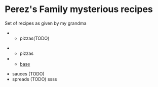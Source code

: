 # Perez's Family mysterious recipes

Set of recipes as given by my grandma

- - pizzas(TODO)
+ - pizzas
+   - [base](./pizzas/base.md)

- sauces (TODO)
- spreads (TODO)
ssss

